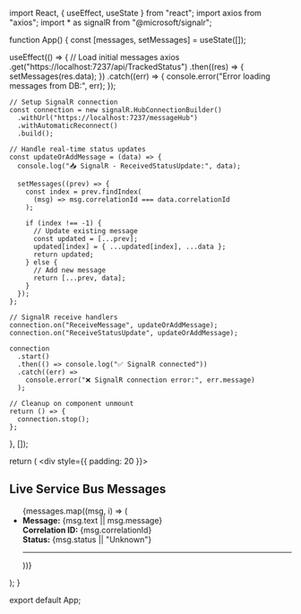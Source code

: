 import React, { useEffect, useState } from "react";
import axios from "axios";
import * as signalR from "@microsoft/signalr";

function App() {
  const [messages, setMessages] = useState([]);

  useEffect(() => {
    // Load initial messages
    axios
      .get("https://localhost:7237/api/TrackedStatus")
      .then((res) => {
        setMessages(res.data);
      })
      .catch((err) => {
        console.error("Error loading messages from DB:", err);
      });

    // Setup SignalR connection
    const connection = new signalR.HubConnectionBuilder()
      .withUrl("https://localhost:7237/messageHub")
      .withAutomaticReconnect()
      .build();

    // Handle real-time status updates
    const updateOrAddMessage = (data) => {
      console.log("📥 SignalR - ReceivedStatusUpdate:", data);

      setMessages((prev) => {
        const index = prev.findIndex(
          (msg) => msg.correlationId === data.correlationId
        );

        if (index !== -1) {
          // Update existing message
          const updated = [...prev];
          updated[index] = { ...updated[index], ...data };
          return updated;
        } else {
          // Add new message
          return [...prev, data];
        }
      });
    };

    // SignalR receive handlers
    connection.on("ReceiveMessage", updateOrAddMessage);
    connection.on("ReceiveStatusUpdate", updateOrAddMessage);

    connection
      .start()
      .then(() => console.log("✅ SignalR connected"))
      .catch((err) =>
        console.error("❌ SignalR connection error:", err.message)
      );

    // Cleanup on component unmount
    return () => {
      connection.stop();
    };
  }, []);

  return (
    <div style={{ padding: 20 }}>
      <h2>Live Service Bus Messages</h2>
      <ul>
        {messages.map((msg, i) => (
          <li key={i}>
            <strong>Message:</strong> {msg.text || msg.message} <br />
            <strong>Correlation ID:</strong> {msg.correlationId} <br />
            <strong>Status:</strong> {msg.status || "Unknown"}
            <hr />
          </li>
        ))}
      </ul>
    </div>
  );
}

export default App;
